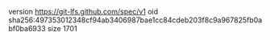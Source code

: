 version https://git-lfs.github.com/spec/v1
oid sha256:497353012348cf94ab3406987bae1cc84cdeb203f8c9a967825fb0abf0ba6933
size 1701
